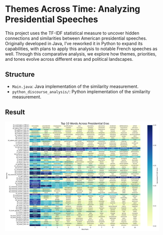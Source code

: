 # Themes Across Time: Analyzing Presidential Speeches
This project uses the TF-IDF statistical measure to uncover hidden connections and similarities between American presidential speeches. Originally developed in Java, I’ve reworked it in Python to expand its capabilities, with plans to apply this analysis to notable French speeches as well. Through this comparative analysis, we explore how themes, priorities, and tones evolve across different eras and political landscapes.


## Structure
- `Main.java`: Java implementation of the similarity measurement.
- `python_discourse_analysis/`: Python implementation of the similarity measurement.

## Result
![Top 10 TF-IDF Words Heatmap](top_10_words_heatmap.png)



